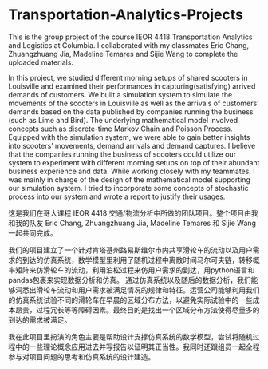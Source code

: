 # Transportation-Analytics-Projects

This is the group project of the course IEOR 4418 Transportation Analytics and Logistics at Columbia. I collaborated with my 
classmates Eric Chang, Zhuangzhuang Jia, Madeline Temares and Sijie Wang to complete the uploaded materials.

In this project, we studied different morning setups of shared scooters in Louisville and examined their performances in capturing(satisfying) arrived demands of customers. We built a simulation system to simulate the movements of the scooters in Louisville as well as the arrivals of customers’ demands based on the data published by companies running the business (such as Lime and Bird). The underlying mathematical model involved concepts such as discrete-time Markov Chain and Poisson Process. Equipped with the simulation system, we were able to gain better insights into scooters’ movements, demand arrivals and demand captures. I believe that the companies running the business of scooters could utilize our system to experiment with different morning setups on top of their abundant business experience and data. While working closely with my teammates, I was mainly in charge of the design of the mathematical model supporting our simulation system. I tried to incorporate some concepts of stochastic process into our system and wrote a report to justify their usages. 

这是我们在哥大课程 IEOR 4418 交通/物流分析中所做的团队项目。整个项目由我和我的队友 Eric Chang, Zhuangzhuang Jia, Madeline Temares 和 Sijie Wang 一起共同完成。

我们的项目建立了一个针对肯塔基州路易斯维尔市内共享滑轮车的流动以及用户需求的到达的仿真系统，数学模型里利用了随机过程中离散时间马尔可夫链，转移概率矩阵来仿滑轮车的流动，利用泊松过程来仿用户需求的到达，用python语言和pandas包裹来实现数据分析和仿真。 通过仿真系统以及随后的数据分析，我们能够洞悉出滑轮车流动和用户需求被满足情况的规律和特征。运营公司能够利用我们的仿真系统试验不同的滑轮车在早晨的区域分布方法，以避免实际试验中的一些成本昂贵，过程冗长等等障碍因素。最终目的是找出一个区域分布方法使得尽量多的到达的需求被满足。

我在此项目里扮演的角色主要是帮助设计支撑仿真系统的数学模型，尝试将随机过程中的一些理论概念应用进去并写报告以证明其正当性。我同时还跟组员一起全程参与对项目问题的思考和仿真系统的设计建造。


